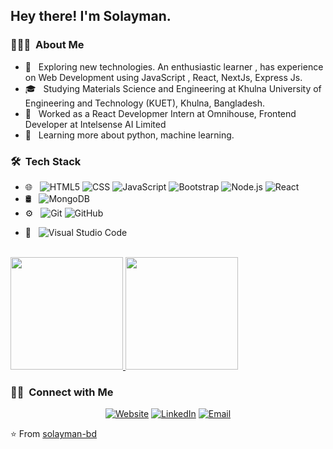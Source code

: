
<h2> Hey there! I'm Solayman.</h2>

<h3> 👨🏻‍💻 &nbsp;About Me </h3>

- 🤔 &nbsp; Exploring new technologies. An enthusiastic learner , has experience on Web Development using JavaScript , React, NextJs, Express Js.
- 🎓 &nbsp; Studying Materials Science and Engineering at Khulna University of Engineering and Technology (KUET), Khulna, Bangladesh.
- 💼 &nbsp; Worked as a React Developmer Intern at Omnihouse, Frontend Developer at Intelsense AI Limited 
- 🌱 &nbsp; Learning more about python, machine learning.
<!-- - ✍️ &nbsp; Pursuing Graphic Design and Blog Writing as hobbies/side hustles. -->

<h3> 🛠 &nbsp;Tech Stack</h3>

<!-- - 💻 &nbsp;
  ![Python](https://img.shields.io/badge/-Python-333333?style=flat&logo=python)
  ![Java](https://img.shields.io/badge/-Java-333333?style=flat&logo=Java&logoColor=007396)
  ![C++](https://img.shields.io/badge/-C++-333333?style=flat&logo=C%2B%2B&logoColor=00599C)
  ![R (Statistics)](https://img.shields.io/badge/-R-333333?style=flat&logo=R&logoColor=276DC3) -->
- 🌐 &nbsp;
  ![HTML5](https://img.shields.io/badge/-HTML5-333333?style=flat&logo=HTML5)
  ![CSS](https://img.shields.io/badge/-CSS-333333?style=flat&logo=CSS3&logoColor=1572B6)
  ![JavaScript](https://img.shields.io/badge/-JavaScript-333333?style=flat&logo=javascript)
  ![Bootstrap](https://img.shields.io/badge/-Bootstrap-333333?style=flat&logo=bootstrap&logoColor=563D7C)
  ![Node.js](https://img.shields.io/badge/-Node.js-333333?style=flat&logo=node.js)
  ![React](https://img.shields.io/badge/-React-333333?style=flat&logo=react)
- 🛢 &nbsp;
  ![MongoDB](https://img.shields.io/badge/-MongoDB-333333?style=flat&logo=mongodb)
- ⚙️ &nbsp;
  ![Git](https://img.shields.io/badge/-Git-333333?style=flat&logo=git)
  ![GitHub](https://img.shields.io/badge/-GitHub-333333?style=flat&logo=github)
<!--   ![Markdown](https://img.shields.io/badge/-Markdown-333333?style=flat&logo=markdown) -->
- 🔧 &nbsp;
  ![Visual Studio Code](https://img.shields.io/badge/-Visual%20Studio%20Code-333333?style=flat&logo=visual-studio-code&logoColor=007ACC)
<!--   ![RStudio](https://img.shields.io/badge/-RStudio-333333?style=flat&logo=rstudio)
  ![Eclipse](https://img.shields.io/badge/-Eclipse-333333?style=flat&logo=eclipse-ide&logoColor=2C2255) -->
<!-- - 🖥 &nbsp;
  ![Illustrator](https://img.shields.io/badge/-Illustrator-333333?style=flat&logo=adobe-illustrator)
  ![Photoshop](https://img.shields.io/badge/-Photoshop-333333?style=flat&logo=adobe-photoshop)
  ![InDesign](https://img.shields.io/badge/-InDesign-333333?style=flat&logo=adobe-indesign) -->

<br/>

<a href="https://github.com/solayman-bd">
  <img height="180em" src="https://github-readme-stats.vercel.app/api?username=solayman-bd&theme=buefy&show_icons=true" />
  <img height="180em" src="https://github-readme-stats.vercel.app/api/top-langs/?username=solayman-bd&theme=buefy&layout=compact" />
</a>

<br/>

<h3> 🤝🏻 &nbsp;Connect with Me </h3>

<p align="center">
<a href="https://solayman-portfolio.netlify.app/"><img alt="Website" src="https://img.shields.io/badge/Website-www.solayman-portfolio.netlify.app?style=flat-square&logo=google-chrome"></a>
<a href="https://www.linkedin.com/in/md-solayman-3229241aa/"><img alt="LinkedIn" src="https://img.shields.io/badge/LinkedIn-Md.%20Solayman-blue?style=flat-square&logo=linkedin"></a>
<!-- <a href="https://www.instagram.com/adityavs_/"><img alt="Instagram" src="https://img.shields.io/badge/Instagram-adityavs__-blue?style=flat-square&logo=instagram"></a> -->
<a href="mailto:mdsolayman.web.dev@gmail.com"><img alt="Email" src="https://img.shields.io/badge/Email-mdsolayman.web.dev@gmail.com-blue?style=flat-square&logo=gmail"></a>
</p>

⭐️ From [solayman-bd](https://github.com/solayman-bd)
